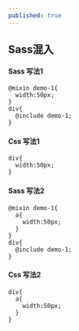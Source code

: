 ```yaml
---
published: true
---
```

## Sass混入

#### Sass 写法1

```
@mixin demo-1{
  width:50px;
}
div{
  @include demo-1;
}
```


#### Css 写法1

```
div{
  width:50px;
}
```

#### Sass 写法2

```
@mixin demo-1{
  a{
    width:50px;
  }
}
div{
  @include demo-1;
}
```


#### Css 写法2

```
div{
  a{
    width:50px;
  }
}
```
